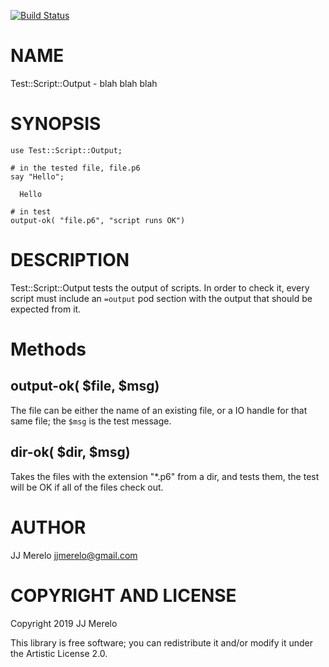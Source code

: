 [![Build Status](https://travis-ci.org/JJ/perl6-test-script-output.svg?branch=master)](https://travis-ci.org/JJ/perl6-test-script-output)

NAME
====

Test::Script::Output - blah blah blah

SYNOPSIS
========

    use Test::Script::Output;

    # in the tested file, file.p6
    say "Hello";

      Hello

    # in test
    output-ok( "file.p6", "script runs OK")

DESCRIPTION
===========

Test::Script::Output tests the output of scripts. In order to check it, every script must include an `=output` pod section with the output that should be expected from it.

Methods
=======

output-ok( $file, $msg)
-----------------------

The file can be either the name of an existing file, or a IO handle for that same file; the `$msg` is the test message.

dir-ok( $dir, $msg)
-------------------

Takes the files with the extension "*.p6" from a dir, and tests them, the test will be OK if all of the files check out.

AUTHOR
======

JJ Merelo <jjmerelo@gmail.com>

COPYRIGHT AND LICENSE
=====================

Copyright 2019 JJ Merelo

This library is free software; you can redistribute it and/or modify it under the Artistic License 2.0.

